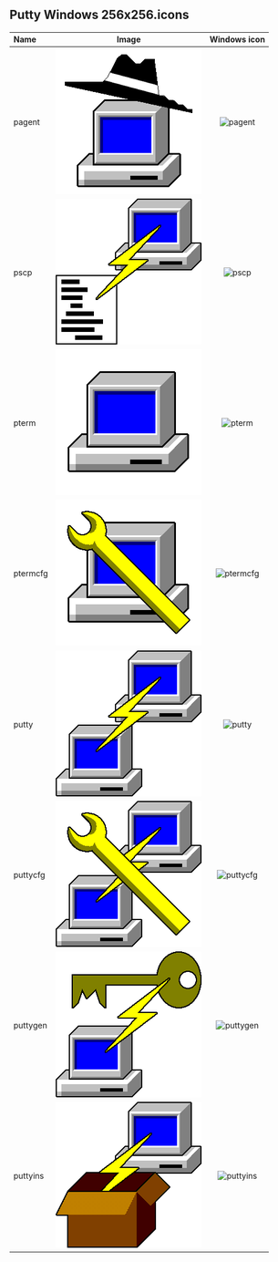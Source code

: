## Putty Windows 256x256.icons

| Name          |  Image                         | Windows icon
|:------------- | :----------------------------: | :------------------------:
| pagent        | ![pagent](./pageant.png)       | ![pagent](./pageant.ico)
| pscp          | ![pscp](./pscp.png)            | ![pscp](./pscp.ico)
| pterm         | ![pterm](./pterm.png)          | ![pterm](./pterm.ico)
| ptermcfg      | ![ptermcfg](./ptermcfg.png)    | ![ptermcfg](./ptermcfg.ico)
| putty         | ![putty](./putty.png)          | ![putty](./putty.ico)
| puttycfg      | ![puttycfg](./puttycfg.png)    | ![puttycfg](./puttycfg.ico)
| puttygen      | ![puttygen](./puttygen.png)    | ![puttygen](./puttygen.ico)
| puttyins      | ![puttyins](./puttyins.png)    | ![puttyins](./puttyins.ico)